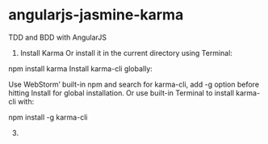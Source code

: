angularjs-jasmine-karma
=======================

TDD and BDD with AngularJS


1. Install Karma
Or install it in the current directory using Terminal:

npm install karma
Install karma-cli globally:

Use WebStorm’ built-in npm and search for karma-cli, add -g option before hitting Install for global installation.
Or use built-in Terminal to install karma-cli with:

npm install -g karma-cli
 
3.

